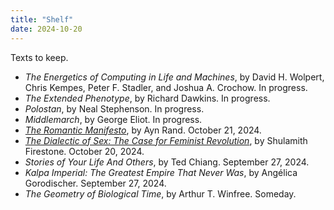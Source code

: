 ```yaml
---
title: "Shelf"
date: 2024-10-20
---
```


Texts to keep. 

- *The Energetics of Computing in Life and Machines*, by David H. Wolpert, Chris Kempes, Peter F. Stadler, and Joshua A. Crochow. In progress. 
- *The Extended Phenotype*, by Richard Dawkins. In progress. 
- *Polostan*, by Neal Stephenson. In progress. 
- *Middlemarch*, by George Eliot. In progress. 
- *[The Romantic Manifesto](/rand-romantic-manifesto)*, by Ayn Rand. October 21, 2024. 
- *[The Dialectic of Sex: The Case for Feminist Revolution](/dialectic-of-sex)*, by Shulamith Firestone. October 20, 2024.
- *Stories of Your Life And Others*, by Ted Chiang. September 27, 2024.
- *Kalpa Imperial: The Greatest Empire That Never Was*, by Angélica Gorodischer. September 27, 2024. 
- *The Geometry of Biological Time*, by Arthur T. Winfree. Someday. 